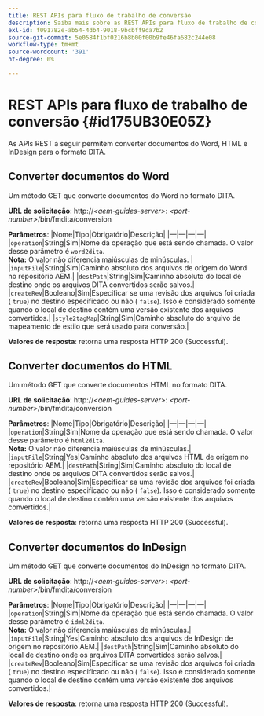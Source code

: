 ```yaml
---
title: REST APIs para fluxo de trabalho de conversão
description: Saiba mais sobre as REST APIs para fluxo de trabalho de conversão
exl-id: f091782e-ab54-4db4-9018-9bcbff9da7b2
source-git-commit: 5e0584f1bf0216b8b00f00b9fe46fa682c244e08
workflow-type: tm+mt
source-wordcount: '391'
ht-degree: 0%

---
```


# REST APIs para fluxo de trabalho de conversão {#id175UB30E05Z}

As APIs REST a seguir permitem converter documentos do Word, HTML e InDesign para o formato DITA.

## Converter documentos do Word

Um método GET que converte documentos do Word no formato DITA.

**URL de solicitação**: http://*&lt;aem-guides-server>*: *&lt;port-number>*/bin/fmdita/conversion

**Parâmetros**: |Nome|Tipo|Obrigatório|Descrição| |—|—|—|—| |``operation``|String|Sim|Nome da operação que está sendo chamada. O valor desse parâmetro é ``word2dita``. <br> **Nota:** O valor não diferencia maiúsculas de minúsculas. | |`inputFile`|String|Sim|Caminho absoluto dos arquivos de origem do Word no repositório AEM.| |`destPath`|String|Sim|Caminho absoluto do local de destino onde os arquivos DITA convertidos serão salvos.| |`createRev`|Booleano|Sim|Especificar se uma revisão dos arquivos foi criada \( `true`\) no destino especificado ou não \( `false`\). Isso é considerado somente quando o local de destino contém uma versão existente dos arquivos convertidos.| |`style2tagMap`|String|Sim|Caminho absoluto do arquivo de mapeamento de estilo que será usado para conversão.|

**Valores de resposta**: retorna uma resposta HTTP 200 \(Successful\).

## Converter documentos do HTML

Um método GET que converte documentos HTML no formato DITA.

**URL de solicitação**: http://*&lt;aem-guides-server>*: *&lt;port-number>*/bin/fmdita/conversion

**Parâmetros**: |Nome|Tipo|Obrigatório|Descrição| |—|—|—|—| |`operation`|String|Sim|Nome da operação que está sendo chamada. O valor desse parâmetro é ``html2dita``. <br> **Nota:** O valor não diferencia maiúsculas de minúsculas.| |`inputFile`|String|Yes|Caminho absoluto dos arquivos HTML de origem no repositório AEM.| |`destPath`|String|Sim|Caminho absoluto do local de destino onde os arquivos DITA convertidos serão salvos.| |`createRev`|Booleano|Sim|Especificar se uma revisão dos arquivos foi criada \( `true`\) no destino especificado ou não \( `false`\). Isso é considerado somente quando o local de destino contém uma versão existente dos arquivos convertidos.|

**Valores de resposta**: retorna uma resposta HTTP 200 \(Successful\).

## Converter documentos do InDesign

Um método GET que converte documentos do InDesign no formato DITA.

**URL de solicitação**: http://*&lt;aem-guides-server>*: *&lt;port-number>*/bin/fmdita/conversion

**Parâmetros**: |Nome|Tipo|Obrigatório|Descrição| |—|—|—|—| |``operation``|String|Sim|Nome da operação que está sendo chamada. O valor desse parâmetro é ``idml2dita``. <br> **Nota:** O valor não diferencia maiúsculas de minúsculas.| |`inputFile`|String|Yes|Caminho absoluto dos arquivos de InDesign de origem no repositório AEM.| |`destPath`|String|Sim|Caminho absoluto do local de destino onde os arquivos DITA convertidos serão salvos.| |`createRev`|Booleano|Sim|Especificar se uma revisão dos arquivos foi criada \( `true`\) no destino especificado ou não \( `false`\). Isso é considerado somente quando o local de destino contém uma versão existente dos arquivos convertidos.|

**Valores de resposta**: retorna uma resposta HTTP 200 \(Successful\).
